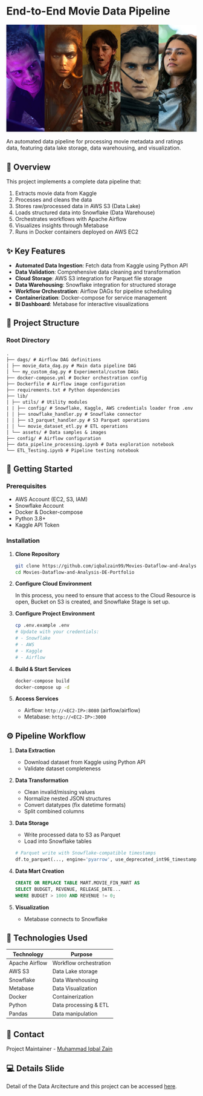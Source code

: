 # End-to-End Movie Data Pipeline

![Pipeline Architecture](lib/assets/movies_image.png)

An automated data pipeline for processing movie metadata and ratings data, featuring data lake storage, data warehousing, and visualization.

## 📌 Overview

This project implements a complete data pipeline that:

1. Extracts movie data from Kaggle
2. Processes and cleans the data
3. Stores raw/processed data in AWS S3 (Data Lake)
4. Loads structured data into Snowflake (Data Warehouse)
5. Orchestrates workflows with Apache Airflow
6. Visualizes insights through Metabase
7. Runs in Docker containers deployed on AWS EC2

## ✨ Key Features

- **Automated Data Ingestion**: Fetch data from Kaggle using Python API
- **Data Validation**: Comprehensive data cleaning and transformation
- **Cloud Storage**: AWS S3 integration for Parquet file storage
- **Data Warehousing**: Snowflake integration for structured storage
- **Workflow Orchestration**: Airflow DAGs for pipeline scheduling
- **Containerization**: Docker-compose for service management
- **BI Dashboard**: Metabase for interactive visualizations

## 📂 Project Structure

### Root Directory

```
.
├── dags/ # Airflow DAG definitions
│ ├── movie_data_dag.py # Main data pipeline DAG
│ └── my_custom_dag.py # Experimental/custom DAGs
├── docker-compose.yml # Docker orchestration config
├── Dockerfile # Airflow image configuration
├── requirements.txt # Python dependencies
├── lib/
│ ├── utils/ # Utility modules
| | ├── config/ # Snowflake, Kaggle, AWS credentials loader from .env
│ │ ├── snowflake_handler.py # Snowflake connector
│ │ ├── s3_parquet_handler.py # S3 Parquet operations
│ │ └── movie_dataset_etl.py # ETL operations
│ └── assets/ # Data samples & images
├── config/ # Airflow configuration
├── data_pipeline_processing.ipynb # Data exploration notebook
└── ETL_Testing.ipynb # Pipeline testing notebook
```

## 🚀 Getting Started

### Prerequisites

- AWS Account (EC2, S3, IAM)
- Snowflake Account
- Docker & Docker-compose
- Python 3.8+
- Kaggle API Token

### Installation

1. **Clone Repository**

   ```bash
   git clone https://github.com/iqbalzain99/Movies-Dataflow-and-Analysis-DE-Portfolio.git
   cd Movies-Dataflow-and-Analysis-DE-Portfolio
   ```
2. **Configure Cloud Environment**

   In this process, you need to ensure that access to the Cloud Resource is open, Bucket on S3 is created, and Snowflake Stage is set up.

4. **Configure Project Environment**

   ```bash
   cp .env.example .env
   # Update with your credentials:
   # - Snowflake
   # - AWS
   # - Kaggle
   # - Airflow
   ```

5. **Build & Start Services**

   ```bash
   docker-compose build
   docker-compose up -d
   ```

6. **Access Services**
   - Airflow: `http://<EC2-IP>:8080` (airflow/airflow)
   - Metabase: `http://<EC2-IP>:3000`

## ⚙️ Pipeline Workflow

1. **Data Extraction**

   - Download dataset from Kaggle using Python API
   - Validate dataset completeness

2. **Data Transformation**

   - Clean invalid/missing values
   - Normalize nested JSON structures
   - Convert datatypes (fix datetime formats)
   - Split combined columns

3. **Data Storage**

   - Write processed data to S3 as Parquet
   - Load into Snowflake tables

   ```python
   # Parquet write with Snowflake-compatible timestamps
   df.to_parquet(..., engine='pyarrow', use_deprecated_int96_timestamps=True)
   ```

4. **Data Mart Creation**

   ```sql
   CREATE OR REPLACE TABLE MART.MOVIE_FIN_MART AS
   SELECT BUDGET, REVENUE, RELEASE_DATE...
   WHERE BUDGET > 1000 AND REVENUE != 0;
   ```

5. **Visualization**
   - Metabase connects to Snowflake

## 🔧 Technologies Used

| Technology     | Purpose                |
| -------------- | ---------------------- |
| Apache Airflow | Workflow orchestration |
| AWS S3         | Data Lake storage      |
| Snowflake      | Data Warehousing       |
| Metabase       | Data Visualization     |
| Docker         | Containerization       |
| Python         | Data processing & ETL  |
| Pandas         | Data manipulation      |

## 📧 Contact

Project Maintainer - [Muhammad Iqbal Zain](iqbalzain99@gmail.com)

## 💻 Details Slide

Detail of the Data Arcitecture and this project can be accessed [here](https://drive.google.com/file/d/13ZCL2aYgbuFRpRCY42o4pFwlUKWJcXBh/view?usp=drive_link).

